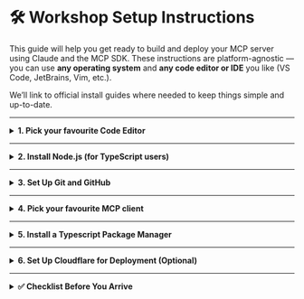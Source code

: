 
# 🛠️ Workshop Setup Instructions

This guide will help you get ready to build and deploy your MCP server using Claude and the MCP SDK. These instructions are platform-agnostic — you can use **any operating system** and **any code editor or IDE** you like (VS Code, JetBrains, Vim, etc.).

We’ll link to official install guides where needed to keep things simple and up-to-date.

---

<details>
<summary><strong>1. Pick your favourite Code Editor</strong></summary>

To follow along this workshop, you will need a code editor such as VS Code, IntelliJ, Cursor or vim.

</details>

---

<details>
<summary><strong>2. Install Node.js (for TypeScript users)</strong></summary>

You’ll need **Node.js v18+** to use the TypeScript MCP SDK and deploy to Cloudflare.

👉 [Install Node.js](https://nodejs.org/en/download)

After installation, confirm it's working:

```bash
node -v
npm -v
```

</details>


---

<details>
<summary><strong>3. Set Up Git and GitHub</strong></summary>

We’ll be cloning and pushing code via GitHub. You’ll need:

- A **GitHub account** → [Sign up here](https://github.com/signup)
- Git installed locally → [Install Git](https://git-scm.com/book/en/v2/Getting-Started-Installing-Git)

To check if Git is installed:

```bash
git --version
```

</details>

---

<details>
<summary><strong>4. Pick your favourite MCP client </strong></summary>

We’ll be using Claude and will take advantage of their free tier, alternatively you can use the [cloudflare playground](https://playground.ai.cloudflare.com/) + `llama-4-scout-17b-16e-instruct` model.

👉 [Create a Claude account](https://claude.ai/)

<!-- TODO: add instructions for other major MCP client -->

</details>

---

<details>
<summary><strong>5. Install a Typescript Package Manager</strong></summary>

Use `npm` or `pnpm` (comes with Node.js).  

To check:

```bash
# For TS
npm -v
pnpm -v
```

</details>

---

<details>
<summary><strong>6. Set Up Cloudflare for Deployment (Optional)</strong></summary>

You’ll be deploying your MCP server using **Cloudflare Workers** or **Pages Functions**.

- Sign up here: 👉 [Create a free Cloudflare account](https://dash.cloudflare.com/sign-up)
- Install the Cloudflare CLI (`wrangler`) → [Install Wrangler](https://developers.cloudflare.com/workers/wrangler/install-and-update/)

To test:

```bash
npx wrangler --version
// or
npx wrangler version
// or
npx wrangler -v
```

We’ll walk through the rest in the workshop.

</details>


---

<details>
<summary><strong>✅ Checklist Before You Arrive</strong></summary>

- [ ] A Code editor
- [ ] Node.js **v18+** installed  
- [ ] Git installed + GitHub account ready  
- [ ] Ensure you have an MCP Client ready
- [ ] Code editor installed (VS Code, etc.)
- [ ] Cloudflare account created  
- [ ] Optional: Gitpod/Codespaces working  

Need help? Don’t stress — we’ll be available to troubleshoot during the workshop!

</details>
